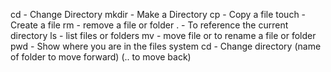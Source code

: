 cd - Change Directory
mkdir - Make a Directory
cp - Copy a file
touch - Create a file
rm - remove a file or folder
. - To reference the current directory
ls - list files or folders
mv - move file or to rename a file or folder
pwd - Show where you are in the files system
cd - Change directory (name of folder to move forward) (.. to move back)